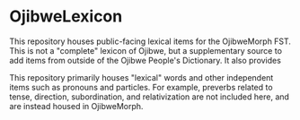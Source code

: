 # OjibweLexicon

This repository houses public-facing lexical items for the OjibweMorph FST. This is not a "complete" lexicon of Ojibwe, but a supplementary source to add items from outside of the Ojibwe People's Dictionary. It also provides 

This repository primarily houses "lexical" words and other independent items such as pronouns and particles. For example, preverbs related to tense, direction, subordination, and relativization are not included here, and are instead housed in OjibweMorph.